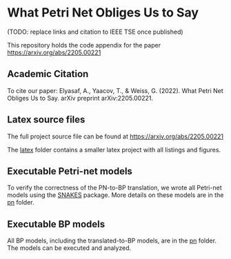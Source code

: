 # What Petri Net Obliges Us to Say
(TODO: replace links and citation to IEEE TSE once published)

This repository holds the code appendix for the paper https://arxiv.org/abs/2205.00221

## Academic Citation
To cite our paper:
Elyasaf, A., Yaacov, T., & Weiss, G. (2022). What Petri Net Obliges Us to Say. arXiv preprint arXiv:2205.00221.

## Latex source files
The full project source file can be found at https://arxiv.org/abs/2205.00221

The [latex](latex) folder contains a smaller latex project with all listings and figures.

## Executable Petri-net models
To verify the correctness of the PN-to-BP translation, we wrote all Petri-net models using the [SNAKES](https://snakes.ibisc.univ-evry.fr) package. More details on these models are in the [pn](pn) folder.

## Executable BP models
All BP models, including the translated-to-BP models, are in the [pn](pn) folder. The models can be executed and analyzed.
